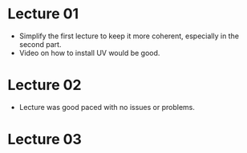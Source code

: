 # Lecture 01
- Simplify the first lecture to keep it more coherent, especially in the second part.
- Video on how to install UV would be good.

# Lecture 02
- Lecture was good paced with no issues or problems.

# Lecture 03
